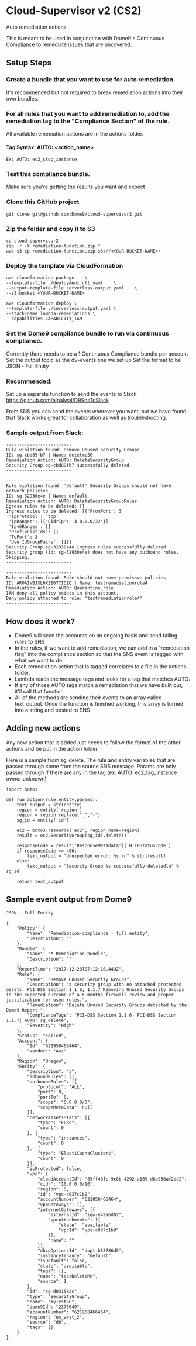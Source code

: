 # Cloud-Supervisor v2 (CS2)
Auto remediation actions

This is meant to be used in conjunction with Dome9's Continuous Compliance to remediate issues that are uncovered. 

## Setup Steps

### Create a bundle that you want to use for auto remediation. 
It's recommended but not required to break remediation actions into their own bundles. 

### For all rules that you want to add remediation to, add the remediation tag to the "Compliance Section" of the rule. 

All available remediation actions are in the actions folder. 

#### Tag Syntax: AUTO: <action_name> <params>
    Ex: AUTO: ec2_stop_instance

### Test this compliance bundle. 
Make sure you're getting the results you want and expect


### Clone this GitHub project
``` 
git clone git@github.com:Dome9/cloud-supervisor2.git 
```

### Zip the folder and copy it to S3
```
cd cloud-supervisor2
zip -r -X remediation-function.zip *
aws s3 cp remediation-function.zip s3://<YOUR-BUCKET-NAME>/

```

### Deploy the template via CloudFormation
```
aws cloudformation package    \
--template-file ./deployment_cft.yaml    \
--output-template-file serverless-output.yaml    \
--s3-bucket <YOUR-BUCKET-NAME>

aws cloudformation deploy \
--template-file ./serverless-output.yaml \
--stack-name lambda-remediations \
--capabilities CAPABILITY_IAM
```



### Set the Dome9 compliance bundle to run via continuous compliance. 
Currently there needs to be a 1 Continuous Compliance bundle per account
Set the output topic as the d9-events one we set up
Set the format to be JSON - Full Entity

### Recommended:
Set up a separate function to send the events to Slack
https://github.com/alpalwal/D9SnsToSlack

From SNS you can send the events wherever you want, but we have found that Slack works great for collaboration as well as troubleshooting. 

### Sample output from Slack:
```
-------------------------
Rule violation found: Remove Unused Security Groups
ID: sg-cbd89fb7 | Name: deletmeSG
Remediation Action: AUTO: DeleteSecurityGroup
Security Group sg-cbd89fb7 successfully deleted
-------------------------

-------------------------
Rule violation found: 'default' Security Groups should not have network policies
ID: sg-32930e4e | Name: default
Remediation Action: AUTO: DeleteSecurityGroupRules
Egress rules to be deleted: []
Ingress rules to be deleted: [{'FromPort': 3
 'IpProtocol': 'tcp'
 'IpRanges': [{'CidrIp': '3.0.0.0/32'}]
 'Ipv6Ranges': []
 'PrefixListIds': []
 'ToPort': 3
 'UserIdGroupPairs': []}]
Security Group sg-32930e4e ingress rules successfully deleted
Security group (id: sg-32930e4e) does not have any outbound rules. Skipping.
-------------------------

-------------------------
Rule violation found: Role should not have permissve policies
ID: AROAIVBJXL6XZI677IDZQ | Name: testremediationrole4
Remediation Action: AUTO: Quarantine_role
IAM deny-all policy exists in this account.
Deny policy attached to role: "testremediationrole4"
-------------------------
```



## How does it work?
- Dome9 will scan the accounts on an ongoing basis and send failing rules to SNS
- In the rules, if we want to add remediation, we can add in a "remediation flag" into the compliance section so that the SNS event is tagged with what we want to do. 
- Each remediation action that is tagged correlates to a file in the actions folder. 
- Lambda reads the message tags and looks for a tag that matches AUTO: <anything>
- If any of those AUTO tags match a remediation that we have built out, it'll call that function
- All of the methods are sending their events to an array called text_output. Once the function is finished working, this array is turned into a string and posted to SNS


## Adding new actions
Any new action that is added just needs to follow the format of the other actions and be put in the action folder. 

Here is a sample from sg_delete. The rule and entity variables that are passed through come from the source SNS message. Params are only passed through if there are any in the tag (ex: AUTO: ec2_tag_instance owner unknown)
```
import boto3

def run_action(rule,entity,params):
    text_output = str(entity)
    region = entity['region']
    region = region.replace("_","-")
    sg_id = entity['id']
    
    ec2 = boto3.resource('ec2', region_name=region)
    result = ec2.SecurityGroup(sg_id).delete()

    responseCode = result['ResponseMetadata']['HTTPStatusCode']
    if responseCode >= 400:
        text_output = "Unexpected error: %s \n" % str(result)
    else:
        text_output = "Security Group %s successfully deleted\n" % sg_id

    return text_output 
```



## Sample event output from Dome9
```
JSON - Full Entity

{
    "Policy": {
        "Name": "Remediation-compliance - full entity",
        "Description": ""
    },
    "Bundle": {
        "Name": "* Remediation bundle",
        "Description": ""
    },
    "ReportTime": "2017-12-23T07:12:16.449Z",
    "Rule": {
        "Name": "Remove Unused Security Groups",
        "Description": "a security group with no attached protected assets. PCI-DSS Section 1.1.6, 1.1.7 Removing Unused Security Groups is the expected outcome of a 6 months firewall review and proper justification for used rules.",
        "Remediation": "Delete Unused Security Groups detected by the Dome9 Report.",
        "ComplianceTags": "PCI-DSS Section 1.1.6| PCI-DSS Section 1.1.7| AUTO: sg_delete",
        "Severity": "High"
    },
    "Status": "Failed",
    "Account": {
        "Id": "621958466464",
        "Vendor": "Aws"
    },
    "Region": "Oregon",
    "Entity": {
        "description": "a",
        "inboundRules": [],
        "outboundRules": [{
            "protocol": "ALL",
            "port": 0,
            "portTo": 0,
            "scope": "0.0.0.0/0",
            "scopeMetaData": null
        }],
        "networkAssetsStats": [{
            "type": "ELBs",
            "count": 0
        }, {
            "type": "instances",
            "count": 0
        },  {
            "type": "ElastiCacheClusters",
            "count": 0
        }],
        "isProtected": false,
        "vpc": {
            "cloudAccountId": "89ff48fc-9c8b-4292-a169-d6e938af2dd2",
            "cidr": "10.0.0.0/16",
            "region": 5,
            "id": "vpc-c037c1b9",
            "accountNumber": "621958466464",
            "vpnGateways": [],
            "internetGateways": [{
                "externalId": "igw-e49a6d82",
                "vpcAttachments": [{
                    "state": "available",
                    "vpcId": "vpc-c037c1b9"
                }],
                "name": ""
            }],
            "dhcpOptionsId": "dopt-b18786d5",
            "instanceTenancy": "default",
            "isDefault": false,
            "state": "available",
            "tags": {},
            "name": "testDeleteMe",
            "source": 1
        },
        "id": "sg-d03158ac",
        "type": "SecurityGroup",
        "name": "myTestSG",
        "dome9Id": "2375649",
        "accountNumber": "621958466464",
        "region": "us_west_2",
        "source": "db",
        "tags": []
    }
}
```